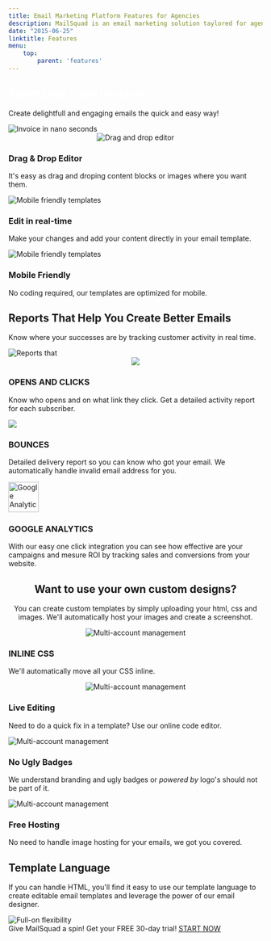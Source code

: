 ```yaml
---
title: Email Marketing Platform Features for Agencies
description: MailSquad is an email marketing solution taylored for agencies and resellers.
date: "2015-06-25"
linktitle: Features
menu:
    top:
        parent: 'features'
---
```


<section class="content-10 features">
    <div class="container">
        <div class="row">
            <div class="col-xs-12 col-sm-12 col-md-12 col-lg-12">
                <h1 style="color: white">Super Easy Email Designer</h1>
                <p class="lead">Create delightfull and engaging emails the quick and easy way!</p>
            </div>
            <div class="col-xs-12 col-sm-12 col-md-12 col-lg-12">
                <img src="/img/screenshots/performance_campagne_courriel.png" alt="Invoice in nano seconds">
            </div>
        </div>
    </div>
</section>
<section class="content-2 features">
    <div class="container">
        <div class="row feature">
            <div class="col-sm-4">
                <div style="">
                    <div class="img" style="text-align:center;">
                        <img src="/img/drag-and-drop.png" alt="Drag and drop editor">
                    </div>
                    <h3>Drag & Drop Editor</h3>
                </div>
                <p>It's easy as drag and droping content blocks or images where you want them.</p>
            </div>
            <div class="col-sm-4">
                <div>
                    <div class="img">
                        <img src="/img/real-time-editing.png" alt="Mobile friendly templates">
                    </div>
                    <h3>Edit in real-time</h3>
                </div>
                <p>Make your changes and add your content directly in your email template.</p>
            </div>
            <div class="col-sm-4">
                <div>
                    <div class="img">
                        <img src="/img/mobile-friendly-templates.png" alt="Mobile friendly templates">
                    </div>
                    <h3>Mobile Friendly</h3>
                </div>
                <p>No coding required, our templates are optimized for mobile.</p>
            </div>
        </div>
    </div>
</section>
<section class="content-2 reports">
    <div class="container">
        <div class="row">
            <div class="col-sm-12">
                <h2>Reports That Help You Create Better&nbsp;Emails</h2>
                <p class="lead">Know where your successes are by tracking customer activity in real time.</p>
            </div>
        </div>
        <div class="row">
            <div class="col-sm-12">
                <div class="img">
                    <img src="/img/screenshots/performance_campagne_courriel.png" alt="Reports that">
                </div>
            </div>
        </div>
    </div>
</section>
<section class="content-2 reports reportsfeatures">
    <div class="container">
        <div class="row">
            <div class="col-sm-4">
                <div style="">
                    <div class="img" style="text-align:center;">
                        <img src="/img/open-click-tracking.png">
                    </div>
                    <h3>OPENS AND CLICKS</h3>
                </div>
                <p>Know who opens and on what link they click. Get a detailed activity report for each subscriber.</p>
            </div>
            <div class="col-sm-4">
                <div>
                    <div class="img">
                        <img src="/img/bounce-handling.png">
                    </div>
                    <h3>BOUNCES</h3>
                </div>
                <p>Detailed delivery report so you can know who got your email. We automatically handle invalid email address for you.</p>
            </div>
            <div class="col-sm-4">
                <div>
                    <div class="img">
                        <img src="/img/analytics_integration.png" alt="Google Analytics Integration" width="60px">
                    </div>
                    <h3>GOOGLE ANALYTICS</h3>
                </div>
                <p>With our easy one click integration you can see how effective are your campaigns and mesure ROI by tracking sales and conversions from your website.</p>
            </div>
        </div>
    </div>
</section>
<section class="content-2 expert">
    <div class="container">
        <div class="row">
            <div class="col-sm-12" style="text-align:center">
                <h2>Want to use your own custom designs?</h2>
                <p class="lead">You can create custom templates by simply uploading your html, css and images. We'll automatically host your images and create a screenshot.</p>
            </div>
        </div>
        <div class="row feature">
            <div class="col-sm-3">
                <div style="">
                    <div class="img" style="text-align:center;">
                        <img src="/img/multi-account.png" alt="Multi-account management">
                    </div>
                    <h3>INLINE CSS</h3>
                </div>
                <p>We'll automatically move all your CSS inline.</p>
            </div>
            <div class="col-sm-3">
                <div style="">
                    <div class="img" style="text-align:center;">
                        <img src="/img/multi-account.png" alt="Multi-account management">
                    </div>
                    <h3>Live Editing</h3>
                </div>
                <p>Need to do a quick fix in a template? Use our online code editor.</p>
            </div>
            <div class="col-sm-3">
                <div>
                    <div class="img">
                        <img src="/img/multi-account.png" alt="Multi-account management">
                    </div>
                    <h3>No Ugly Badges</h3>
                </div>
                <p>We understand branding and ugly badges or <i>powered by</i> logo's should not be part of it.</p>
            </div>
            <div class="col-sm-3">
                <div>
                    <div class="img">
                        <img src="/img/multi-account.png" alt="Multi-account management">
                    </div>
                    <h3>Free Hosting</h3>
                </div>
                <p>No need to handle image hosting for your emails, we got you covered.</p>
            </div>
        </div>
    </div>
</section>
<section class="content-2 reports">
    <div class="container">
        <div class="row">
            <div class="col-sm-12">
                <h2>Template Language</h2>
                <p class="lead">If you can handle HTML, you'll find it easy to use our template language to create editable email templates and leverage the power of our email designer.</p>
            </div>
        </div>
        <div class="row">
            <div class="col-sm-12">
                <div class="img">
                    <img src="/img/full_on_flexibility.png" alt="Full-on flexibility">
                </div>
            </div>
        </div>
    </div>
</section>
<section class="content-11">
    <div class="container">
        <span>Give MailSquad a spin! Get your FREE 30-day trial!</span>
        <a class="btn btn-primary" href="https://app.mailsquad.com/login/signup?lang=en">START NOW</a>
    </div>
</section>